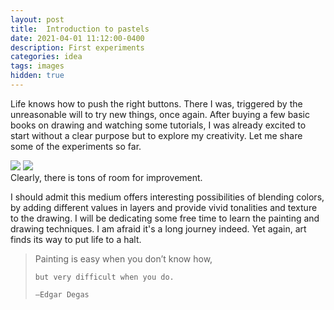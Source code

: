 ```yaml
---
layout: post
title:  Introduction to pastels
date: 2021-04-01 11:12:00-0400
description: First experiments
categories: idea
tags: images
hidden: true
---
```

Life knows how to push the right buttons. There I was, triggered by the unreasonable will to try new things, once again. After buying a few basic books on drawing and watching some tutorials, I was already excited to start without a clear purpose but to explore my creativity. Let me share some of the experiments so far. 

<div class="img_row">
    <img class="col two first" src="{{ site.baseurl }}/assets/img/pastel_2.jpeg">
    <img class="col one last" src="{{ site.baseurl }}/assets/img/pastel_1.jpeg">
</div>

<div class="col three caption">
    Clearly, there is tons of room for improvement. 
</div>

I should admit this medium offers interesting possibilities of blending colors, by adding different values in layers and provide vivid tonalities and texture to the drawing. I will be dedicating some free time to learn the painting and drawing techniques. I am afraid it's a long journey indeed. Yet again, art finds its way to put life to a halt. 


<blockquote>
    Painting is easy when you don’t know how, 

    but very difficult when you do.

    —Edgar Degas
</blockquote>